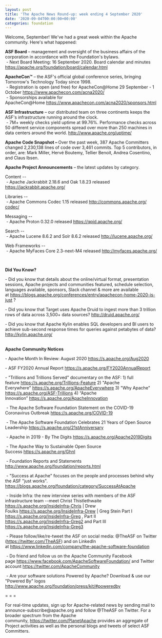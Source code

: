 ```yaml
---
layout: post
title: 'The Apache News Round-up: week ending 4 September 2020'
date: '2020-09-04T00:00:00+00:00'
categories: foundation
---
```

<p></p><p></p><p>Welcome, September! We've had a great week within the Apache community. Here's what happened:</p><p><span style="font-weight: 700;">ASF Board</span>&nbsp;– management and oversight of the business affairs of the corporation in accordance with the Foundation's bylaws.<br>&nbsp;- Next Board Meeting: 16 September 2020. Board calendar and minutes <a href="https://apache.org/foundation/board/calendar.html" target="_blank">https://apache.org/foundation/board/calendar.html</a></p><p><span style="font-weight: 700;">ApacheCon™</span>&nbsp;– the ASF's official global conference series, bringing Tomorrow's Technology Today since 1998.<br>&nbsp;- Registration is open (and free) for ApacheCon@Home 29 September - 1 October&nbsp;<a href="https://www.apachecon.com/acna2020/" target="_blank">https://www.apachecon.com/acna2020/</a>&nbsp;<br>&nbsp;- Sponsorships available for ApacheCon@Home&nbsp;<a href="https://www.apachecon.com/acna2020/sponsors.html" target="_blank">https://www.apachecon.com/acna2020/sponsors.html</a>&nbsp;<br></p><p><span style="font-weight: 700;">ASF Infrastructure</span>&nbsp;– our distributed team on three continents keeps the ASF's infrastructure running around the clock.<br>&nbsp;-
 7M+ weekly checks yield uptime at 99.76%. Performance checks across 50 
different service components spread over more than 250 machines in data centers around the world.&nbsp;<a href="http://www.apache.org/uptime/" target="_blank">http://www.apache.org/uptime/</a><br></p><p><b>Apache Code Snapshot&nbsp;– </b>Over
 the past week, 387 Apache Committers changed 2,230,138 lines of 
code 
over 3,461 commits. Top 5 contributors, in order, are: Mark Miller, Hervé Boutemy, Tellier Benoit, Andrea Cosentino, and Claus Ibsen. <span></span><span></span></p><p><span style="font-weight: 700;">Apache Project Announcements</span>&nbsp;– the latest updates by category.</p>Content --<br>&nbsp;- Apache <span class="il">Jackrabbit</span> 2.18.6 and Oak 1.8.23 released <a href="https://jackrabbit.apache.org/" rel="noreferrer" target="_blank" data-saferedirecturl="https://www.google.com/url?q=https://jackrabbit.apache.org/&amp;source=gmail&amp;ust=1599215204109000&amp;usg=AFQjCNGaCtp32bypOCJpT1WtNULsTfZ-3A">https://<span class="il">jackrabbit</span>.apache.org/</a> <p></p><p>Libraries --<br>&nbsp;- Apache Commons <span class="il">Codec</span> 1.15 released <a href="http://commons.apache.org/codec/" target="_blank" data-saferedirecturl="https://www.google.com/url?q=http://commons.apache.org/codec/&amp;source=gmail&amp;ust=1599215326512000&amp;usg=AFQjCNFsbO_927HB61MpEQhlfxJyhbF7NA"> http://commons.apache.org/<wbr><span class="il">codec</span>/</a></p><p>Messaging --<br>&nbsp;- Apache Proton 0.32.0 released <a href="https://qpid.apache.org/" rel="noreferrer" target="_blank" data-saferedirecturl="https://www.google.com/url?q=https://qpid.apache.org/&amp;source=gmail&amp;ust=1599215252231000&amp;usg=AFQjCNFsc3ssUMw4oZCdslY_DSFb0xoanA">https://<span class="il">qpid</span>.apache.org/</a></p><p>Search --<br>&nbsp;- Apache <span class="il">Lucene</span> 8.6.2 and Solr 8.6.2 released <a href="http://lucene.apache.org/" rel="noreferrer" target="_blank" data-saferedirecturl="https://www.google.com/url?q=http://lucene.apache.org/&amp;source=gmail&amp;ust=1599215252232000&amp;usg=AFQjCNFw3zhtMTMfQwTaWREgTVzuOsQvGA">http://<span class="il">lucene</span>.apache.org/</a></p><p>Web Frameworks --<br>
&nbsp;- Apache <span class="il">MyFaces</span> Core 2.3-next-M4 released <a href="http://myfaces.apache.org/" rel="noreferrer" target="_blank" data-saferedirecturl="https://www.google.com/url?q=http://myfaces.apache.org/&amp;source=gmail&amp;ust=1599300850775000&amp;usg=AFQjCNHkYYUBgvBb78qyTdrqThbxDMWuuw">http://<span class="il">myfaces</span>.apache.org/</a></p><br><p><span style="font-weight: 700;">Did You Know?</span></p><p>- Did you know that details&nbsp;about the online/virtual format, presentation sessions, Apache projects and communities featured, schedule selection, languages available, sponsors, Slack channel &amp; more are available at&nbsp;<a href="https://blogs.apache.org/conferences/entry/apachecon-home-2020-is-just" target="_blank">https://blogs.apache.org/conferences/entry/apachecon-home-2020-is-just</a>&nbsp;?<br></p><p>- Did you know that Target uses Apache Druid to ingest more than 3 trillion rows of data across 3,500+ data sources?&nbsp;<a href="http://druid.apache.org/" target="_blank">http://druid.apache.org/</a>&nbsp;</p><p>- Did you know that Apache Kylin enables&nbsp;<span style="font-size: 14px;">SQL developers and BI users to achieve sub-second response times for queries against petabytes of data? </span><a href="http://kylin.apache.org/" target="_blank">http://kylin.apache.org/</a><a href="http://kylin.apache.org/" target="_blank"></a>&nbsp;</p><p><span style="font-weight: 700;"><br>Apache Community Notices</span><span style="font-size: 14px;"><br></span></p><p>- Apache Month In Review: August 2020 <a href="https://s.apache.org/Aug2020" rel="noreferrer" target="_blank" data-saferedirecturl="https://www.google.com/url?q=https://s.apache.org/Aug2020&amp;source=gmail&amp;ust=1599214965682000&amp;usg=AFQjCNETk62nvU-_ajNy-ZS5tOCQkUXL1w">https://s.apache.org/Aug2020</a></p><p><span style="font-size: 14px;">- ASF FY2020 Annual Report </span><a href="https://s.apache.org/FY2020AnnualReport" target="_blank">https://s.apache.org/FY2020AnnualReport</a>&nbsp;</p><p>-
 "Trillions and Trillions Served" documentary on the ASF: 1) full feature&nbsp;<a href="https://s.apache.org/Trillions-Feature" target="_blank">https://s.apache.org/Trillions-Feature</a>&nbsp;2) "Apache Everywhere"&nbsp;<a href="https://s.apache.org/ApacheEverywhere" target="_blank">https://s.apache.org/ApacheEverywhere</a>&nbsp;3) "Why Apache" <a href="https://s.apache.org/ASF-Trillions" target="_blank">https://s.apache.org/ASF-Trillions</a>&nbsp;4)&nbsp;“Apache Innovation”&nbsp;<a href="https://s.apache.org/ApacheInnovation" target="_blank">https://s.apache.org/ApacheInnovation</a>&nbsp;</p><p>&nbsp;- The Apache Software Foundation Statement on the COVID-19 Coronavirus Outbreak <a href="https://s.apache.org/COVID-19" target="_blank">https://s.apache.org/COVID-19</a>&nbsp;&nbsp;</p><p>&nbsp;- The Apache Software Foundation Celebrates 21 Years of Open Source Leadership&nbsp;<a href="https://s.apache.org/21stAnniversary" rel="noreferrer" target="_blank" data-saferedirecturl="https://www.google.com/url?q=https://s.apache.org/21stAnniversary&amp;source=gmail&amp;ust=1586580638108000&amp;usg=AFQjCNHhBfHrSsg8TFX4Lwsa4GFZdonhcA">https://s.apache.org/21stAnniv<wbr>ersary</a></p><p>&nbsp;- Apache in 2019 - By The Digits&nbsp;<a href="https://s.apache.org/Apache2019Digits">https://s.apache.org/Apache2019Digits</a></p><p>&nbsp;- The Apache Way to Sustainable Open Source Success&nbsp;<a href="https://s.apache.org/GhnI">https://s.apache.org/GhnI</a></p><p>&nbsp;- Foundation Reports and Statements <a href="http://www.apache.org/foundation/reports.html" target="_blank">http://www.apache.org/foundation/reports.html</a><br></p><p>&nbsp;- "Success at Apache" focuses on the people and processes behind why the ASF "just works". <a href="https://blogs.apache.org/foundation/category/SuccessAtApache" target="_blank">https://blogs.apache.org/foundation/category/SuccessAtApache</a><br></p><div><p>&nbsp;- Inside Infra: the new interview series with members of the ASF infrastructure team --meet Christ Thistlethwaite <a href="https://s.apache.org/InsideInfra-Chris" target="_blank">https://s.apache.org/InsideInfra-Chris</a>&nbsp;| Drew Foulks&nbsp;<a href="https://s.apache.org/InsideInfra-Drew" rel="noreferrer" target="_blank" data-saferedirecturl="https://www.google.com/url?q=https://s.apache.org/InsideInfra-Drew&amp;source=gmail&amp;ust=1588339104628000&amp;usg=AFQjCNF9dVEn48pV7o9HBG14sP9uprU8Xw">https://s.apache.org/InsideInf<wbr>ra-Drew</a>&nbsp;| Greg Stein Part I <a href="https://s.apache.org/InsideInfra-Greg" target="_blank">https://s.apache.org/InsideInfra-Greg</a> , Part II <a href="https://s.apache.org/InsideInfra-Greg2" target="_blank">https://s.apache.org/InsideInfra-Greg2</a> and Part III <a href="https://s.apache.org/InsideInfra-Greg3" target="_blank">https://s.apache.org/InsideInfra-Greg3</a></p></div><div><p>&nbsp;- Please follow/like/re-tweet the ASF on social media: @TheASF on Twitter (<a href="https://twitter.com/TheASF">https://twitter.com/TheASF</a>) and on LinkedIn at&nbsp;<a href="https://www.linkedin.com/company/the-apache-software-foundation">https://www.linkedin.com/company/the-apache-software-foundation</a></p><p>&nbsp;- Do friend and follow us on the Apache Community Facebook page&nbsp;<a href="https://www.facebook.com/ApacheSoftwareFoundation/">https://www.facebook.com/ApacheSoftwareFoundation/</a>&nbsp;and Twitter account&nbsp;<a href="https://twitter.com/ApacheCommunity">https://twitter.com/ApacheCommunity</a></p></div><div>&nbsp;- Are your software solutions Powered by Apache? Download &amp; use our "Powered By" logos <a href="http://www.apache.org/foundation/press/kit/#poweredby" target="_blank">http://www.apache.org/foundation/press/kit/#poweredby</a><br></div><p><span class="LrzXr"></span><span class="LrzXr"></span></p><div><p>= = =</p><p>For
 real-time updates, sign up for Apache-related news by sending mail to 
announce-subscribe@apache.org and follow @TheASF on Twitter. For a 
broader spectrum from the Apache community,&nbsp;<a href="https://twitter.com/PlanetApache">https://twitter.com/PlanetApache</a>&nbsp;provides an aggregate of Project activities as well as the personal blogs and tweets of select ASF Committers.</p></div><p></p><p></p>
